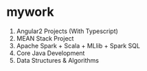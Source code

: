 # mywork
1. Angular2 Projects (With Typescript)
2. MEAN Stack Project
3. Apache Spark + Scala + MLlib + Spark SQL
4. Core Java Development
5. Data Structures & Algorithms
